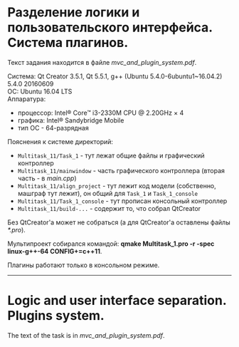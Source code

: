 # Разделение логики и пользовательского интерфейса. Система плагинов.

Текст задания находится в файле *mvc_and_plugin_system.pdf*.

   Система: Qt Creator 3.5.1, Qt 5.5.1, g++ (Ubuntu 5.4.0-6ubuntu1~16.04.2) 5.4.0 20160609   
   ОС: Ubuntu 16.04 LTS   
   Аппаратура:   
- процессор: Intel® Core™ i3-2330M CPU @ 2.20GHz × 4 
- графика: Intel® Sandybridge Mobile 
- тип ОС - 64-разрядная
            
Пояснения к системе директорий:
  * ```Multitask_11/Task_1``` - тут лежат общие файлы и графический контроллер
  * ```Multitask_11/mainwindow``` - часть графического контроллера (вторая часть - в *main.cpp*)
  * ```Multitask_11/align_project``` - тут лежит код модели (собственно, машграф тут лежит), он общий для ```Task_1``` и ```Task_1_console```
  * ```Multitask_11/Task_1_console``` - тут прописан консольный контроллер
  * ```Multitask_11/build-...``` - содержит то, что собрал QtCreator

Без QtCreator'a может не собраться (а для QtCreator'а оставлены файлы _*.pro_).

Мультипроект собирался командой: **qmake Multitask_1.pro -r -spec linux-g++-64 CONFIG+=c++11**.

Плагины работают только в консольном режиме.

___

# Logic and user interface separation. Plugins system.

The text of the task is in *mvc_and_plugin_system.pdf*.
